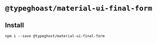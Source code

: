 # `@typeghoast/material-ui-final-form`

## Install

```
npm i --save @typeghost/material-ui-final-form
```
